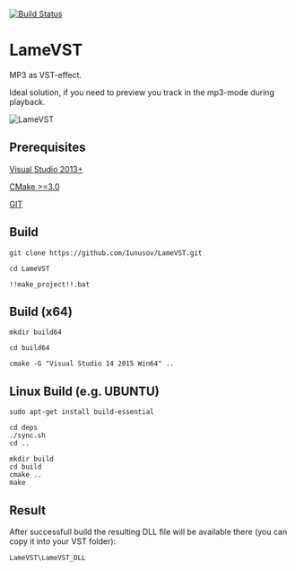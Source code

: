 [![Build Status](https://travis-ci.org/Iunusov/LameVST.svg?branch=master)](https://travis-ci.org/Iunusov/LameVST)
# LameVST
MP3 as VST-effect. 

Ideal solution, if you need to preview you track in the mp3-mode during playback.

![LameVST](https://static.kvraudio.com/i/b/lamevst.png "LameVST")

## Prerequisites

[Visual Studio 2013+](https://www.visualstudio.com/downloads/download-visual-studio-vs)

[CMake >=3.0](https://cmake.org/download/)

[GIT](https://git-scm.com/download/win)

## Build

```
git clone https://github.com/Iunusov/LameVST.git
```

```
cd LameVST
```

```
!!make_project!!.bat
```

## Build (x64)

```
mkdir build64
```

```
cd build64
```

```
cmake -G "Visual Studio 14 2015 Win64" ..
```

## Linux Build (e.g. UBUNTU)

```
sudo apt-get install build-essential
```

```
cd deps
./sync.sh
cd ..
```

```
mkdir build
cd build
cmake ..
make
```

## Result

After successfull build the resulting DLL file will be available there (you can copy it into your VST folder):
```
LameVST\LameVST_DLL
```

